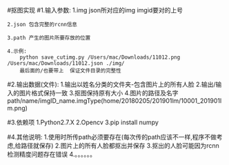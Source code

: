#抠图实现
#1.输入参数:
	1.img  json所对应的img   imgid要对的上号
	
	2.json 包含完整的rcnn信息 
	
	3.path 产生的图片所要存放的位置

	4.示例:
		python save_cutimg.py /Users/mac/Downloads/11012.png /Users/mac/Downloads/11012.json ./img/
		最后面的/也要带上  保证文件目录的完整性

#2.输出数据(文件):
	1.输出以姓名分类的文件夹-包含图片上的所有人脸
	2.输出/输入的图片格式保持一致
	3.抠图保持原有大小
	4.图片的路径及名字  path/name/imgID_name.imgType(home/20180205/201901lm/10001_201901lm.png)

#3.依赖项
	1.Python2.7.X
	2.Opencv
	3.pip install numpy

#4.其他说明:
	1.使用时所传path必须要存在(每次传的path应该不一样,程序不做考虑,给路径就保存)
	2.图片上的所有人脸都抠出并保存
	3.抠出的人脸可能因为rcnn检测精度问题存在错误
	4.。。。。。。